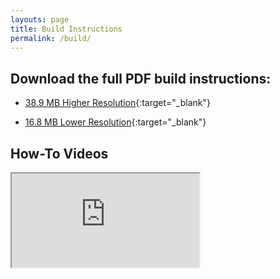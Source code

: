 ```yaml
---
layouts: page
title: Build Instructions
permalink: /build/
---
```


## Download the full PDF build instructions:

- [38.9 MB Higher Resolution](/assets/build/Q-Tune-Build-Instructions-1.0.2.pdf){:target="_blank"}

- [16.8 MB Lower Resolution](/assets/build/Q-Tune-Build-Instructions-Lower-Res-1.0.2.pdf){:target="_blank"}

## How-To Videos

<div class="embed-container">
  <iframe
    src="https://www.youtube.com/embed/bvPk-TBj-Ws"
    allowfullscreen>
  </iframe>
</div>
